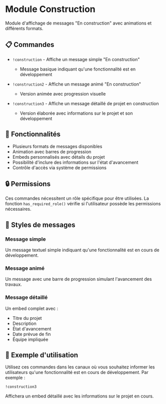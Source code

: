 # Module Construction

Module d'affichage de messages "En construction" avec animations et différents formats.

## 📋 Commandes

- `!construction` - Affiche un message simple "En construction"
  - Message basique indiquant qu'une fonctionnalité est en développement

- `!construction2` - Affiche un message animé "En construction"
  - Version animée avec progression visuelle

- `!construction3` - Affiche un message détaillé de projet en construction
  - Version élaborée avec informations sur le projet et son développement

## 🔧 Fonctionnalités

- Plusieurs formats de messages disponibles
- Animation avec barres de progression
- Embeds personnalisés avec détails du projet
- Possibilité d'inclure des informations sur l'état d'avancement
- Contrôle d'accès via système de permissions

## 🔒 Permissions

Ces commandes nécessitent un rôle spécifique pour être utilisées. La fonction `has_required_role()` vérifie si l'utilisateur possède les permissions nécessaires.

## 🎨 Styles de messages

### Message simple
Un message textuel simple indiquant qu'une fonctionnalité est en cours de développement.

### Message animé
Un message avec une barre de progression simulant l'avancement des travaux.

### Message détaillé
Un embed complet avec :
- Titre du projet
- Description
- État d'avancement
- Date prévue de fin
- Équipe impliquée

## 📝 Exemple d'utilisation

Utilisez ces commandes dans les canaux où vous souhaitez informer les utilisateurs qu'une fonctionnalité est en cours de développement. Par exemple :

```
!construction3
```

Affichera un embed détaillé avec les informations sur le projet en cours. 